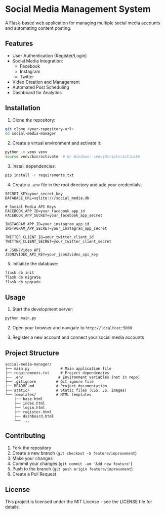 # Social Media Management System

A Flask-based web application for managing multiple social media accounts and automating content posting.

## Features

- User Authentication (Register/Login)
- Social Media Integration:
  - Facebook
  - Instagram
  - Twitter
- Video Creation and Management
- Automated Post Scheduling
- Dashboard for Analytics

## Installation

1. Clone the repository:
```bash
git clone <your-repository-url>
cd social-media-manager
```

2. Create a virtual environment and activate it:
```bash
python -m venv venv
source venv/bin/activate  # On Windows: venv\Scripts\activate
```

3. Install dependencies:
```bash
pip install -r requirements.txt
```

4. Create a `.env` file in the root directory and add your credentials:
```env
SECRET_KEY=your_secret_key
DATABASE_URL=sqlite:///social_media.db

# Social Media API Keys
FACEBOOK_APP_ID=your_facebook_app_id
FACEBOOK_APP_SECRET=your_facebook_app_secret

INSTAGRAM_APP_ID=your_instagram_app_id
INSTAGRAM_APP_SECRET=your_instagram_app_secret

TWITTER_CLIENT_ID=your_twitter_client_id
TWITTER_CLIENT_SECRET=your_twitter_client_secret

# JSON2Video API
JSON2VIDEO_API_KEY=your_json2video_api_key
```

5. Initialize the database:
```bash
flask db init
flask db migrate
flask db upgrade
```

## Usage

1. Start the development server:
```bash
python main.py
```

2. Open your browser and navigate to `http://localhost:5000`

3. Register a new account and connect your social media accounts

## Project Structure

```
social-media-manager/
├── main.py              # Main application file
├── requirements.txt     # Project dependencies
├── .env                # Environment variables (not in repo)
├── .gitignore         # Git ignore file
├── README.md          # Project documentation
├── static/            # Static files (CSS, JS, images)
└── templates/         # HTML templates
    ├── base.html
    ├── index.html
    ├── login.html
    ├── register.html
    ├── dashboard.html
    └── ...
```

## Contributing

1. Fork the repository
2. Create a new branch (`git checkout -b feature/improvement`)
3. Make your changes
4. Commit your changes (`git commit -am 'Add new feature'`)
5. Push to the branch (`git push origin feature/improvement`)
6. Create a Pull Request

## License

This project is licensed under the MIT License - see the LICENSE file for details. 
